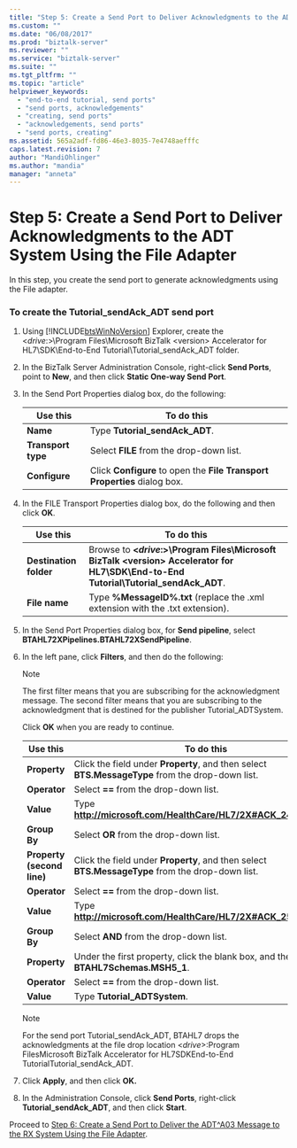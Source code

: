 ```yaml
---
title: "Step 5: Create a Send Port to Deliver Acknowledgments to the ADT System Using the File Adapter | Microsoft Docs"
ms.custom: ""
ms.date: "06/08/2017"
ms.prod: "biztalk-server"
ms.reviewer: ""
ms.service: "biztalk-server"
ms.suite: ""
ms.tgt_pltfrm: ""
ms.topic: "article"
helpviewer_keywords: 
  - "end-to-end tutorial, send ports"
  - "send ports, acknowledgements"
  - "creating, send ports"
  - "acknowledgements, send ports"
  - "send ports, creating"
ms.assetid: 565a2adf-fd86-46e3-8035-7e4748aefffc
caps.latest.revision: 7
author: "MandiOhlinger"
ms.author: "mandia"
manager: "anneta"
---
```

# Step 5: Create a Send Port to Deliver Acknowledgments to the ADT System Using the File Adapter
In this step, you create the send port to generate acknowledgments using the File adapter.  
  
### To create the Tutorial_sendAck_ADT send port  
  
1.  Using [!INCLUDE[btsWinNoVersion](../../includes/btswinnoversion-md.md)] Explorer, create the \<*drive*:>\Program Files\Microsoft BizTalk \<version> Accelerator for HL7\SDK\End-to-End Tutorial\Tutorial_sendAck_ADT folder.  
  
2.  In the BizTalk Server Administration Console, right-click **Send Ports**, point to **New**, and then click **Static One-way Send Port**.  
  
3.  In the Send Port Properties dialog box, do the following:  
  
    |Use this|To do this|  
    |--------------|----------------|  
    |**Name**|Type **Tutorial_sendAck_ADT**.|  
    |**Transport type**|Select **FILE** from the drop-down list.|  
    |**Configure**|Click **Configure** to open the **File Transport Properties** dialog box.|  
  
4.  In the FILE Transport Properties dialog box, do the following and then click **OK**.  
  
    |Use this|To do this|  
    |--------------|----------------|  
    |**Destination folder**|Browse to **\<***drive***:>\Program Files\Microsoft BizTalk \<version> Accelerator for HL7\SDK\End-to-End Tutorial\Tutorial_sendAck_ADT**.|  
    |**File name**|Type **%MessageID%.txt** (replace the .xml extension with the .txt extension).|  
  
5.  In the Send Port Properties dialog box, for **Send pipeline**, select **BTAHL72XPipelines.BTAHL72XSendPipeline**.  
  
6.  In the left pane, click **Filters**, and then do the following:  
  
    > [!NOTE]
    >  The first filter means that you are subscribing for the acknowledgment message. The second filter means that you are subscribing to the acknowledgment that is destined for the publisher Tutorial_ADTSystem.  
  
     Click **OK** when you are ready to continue.  
  
    |Use this|To do this|  
    |--------------|----------------|  
    |**Property**|Click the field under **Property**, and then select **BTS.MessageType** from the drop-down list.|  
    |**Operator**|Select **==** from the drop-down list.|  
    |**Value**|Type **http://microsoft.com/HealthCare/HL7/2X#ACK_24_GLO_DEF**.|  
    |**Group By**|Select **OR** from the drop-down list.|  
    |**Property (second line)**|Click the field under **Property**, and then select **BTS.MessageType** from the drop-down list.|  
    |**Operator**|Select **==** from the drop-down list.|  
    |**Value**|Type **http://microsoft.com/HealthCare/HL7/2X#ACK_25_GLO_DEF.**|  
    |**Group By**|Select **AND** from the drop-down list.|  
    |**Property**|Under the first property, click the blank box, and then select **BTAHL7Schemas.MSH5_1**.|  
    |**Operator**|Select **==** from the drop-down list.|  
    |**Value**|Type **Tutorial_ADTSystem**.|  
  
    > [!NOTE]
    >  For the send port Tutorial_sendAck_ADT, BTAHL7 drops the acknowledgments at the file drop location \<*drive*>:Program FilesMicrosoft BizTalk <version> Accelerator for HL7SDKEnd-to-End TutorialTutorial_sendAck_ADT.  
  
7.  Click **Apply**, and then click **OK.**  
  
8.  In the Administration Console, click **Send Ports**, right-click **Tutorial_sendAck_ADT**, and then click **Start**.  
  
 Proceed to [Step 6: Create a Send Port to Deliver the ADT^A03 Message to the RX System Using the File Adapter](../../adapters-and-accelerators/accelerator-hl7/step-6-create-send-port-to-deliver-adt^a03-message-to-rx-system-using-file.md).